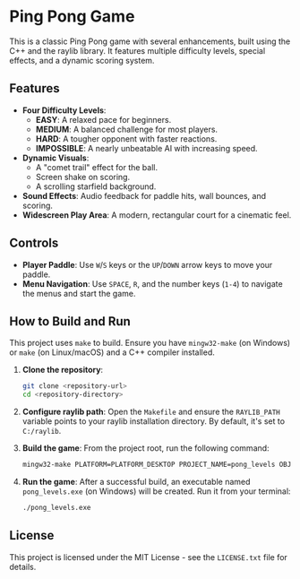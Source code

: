# Ping Pong Game

This is a classic Ping Pong game with several enhancements, built using the C++ and the raylib library. It features multiple difficulty levels, special effects, and a dynamic scoring system.

## Features

*   **Four Difficulty Levels**:
    *   **EASY**: A relaxed pace for beginners.
    *   **MEDIUM**: A balanced challenge for most players.
    *   **HARD**: A tougher opponent with faster reactions.
    *   **IMPOSSIBLE**: A nearly unbeatable AI with increasing speed.
*   **Dynamic Visuals**:
    *   A "comet trail" effect for the ball.
    *   Screen shake on scoring.
    *   A scrolling starfield background.
*   **Sound Effects**: Audio feedback for paddle hits, wall bounces, and scoring.
*   **Widescreen Play Area**: A modern, rectangular court for a cinematic feel.

## Controls

*   **Player Paddle**: Use `W`/`S` keys or the `UP`/`DOWN` arrow keys to move your paddle.
*   **Menu Navigation**: Use `SPACE`, `R`, and the number keys (`1-4`) to navigate the menus and start the game.

## How to Build and Run

This project uses `make` to build. Ensure you have `mingw32-make` (on Windows) or `make` (on Linux/macOS) and a C++ compiler installed.

1.  **Clone the repository**:
    ```sh
    git clone <repository-url>
    cd <repository-directory>
    ```

2.  **Configure raylib path**:
    Open the `Makefile` and ensure the `RAYLIB_PATH` variable points to your raylib installation directory. By default, it's set to `C:/raylib`.

3.  **Build the game**:
    From the project root, run the following command:
    ```sh
    mingw32-make PLATFORM=PLATFORM_DESKTOP PROJECT_NAME=pong_levels OBJS=pong_levels.cpp
    ```

4.  **Run the game**:
    After a successful build, an executable named `pong_levels.exe` (on Windows) will be created. Run it from your terminal:
    ```sh
    ./pong_levels.exe
    ```

## License

This project is licensed under the MIT License - see the `LICENSE.txt` file for details.
